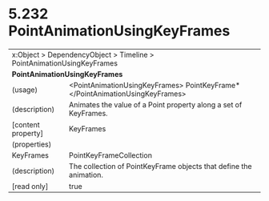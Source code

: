 <html dir="LTR" xmlns:mshelp="http://msdn.microsoft.com/mshelp" xmlns:ddue="http://ddue.schemas.microsoft.com/authoring/2003/5" xmlns:xlink="http://www.w3.org/1999/xlink" xmlns:tool="http://www.microsoft.com/tooltip">

<body>
 <input type="hidden" id="userDataCache" class="userDataStyle">
 <input type="hidden" id="hiddenScrollOffset">
 <img id="dropDownImage" style="display:none; height:0; width:0;" src="../local/drpdown.gif">
 <img id="dropDownHoverImage" style="display:none; height:0; width:0;" src="../local/drpdown_orange.gif">
 <img id="collapseImage" style="display:none; height:0; width:0;" src="../local/collapse.gif">
 <img id="expandImage" style="display:none; height:0; width:0;" src="../local/exp.gif">
 <img id="collapseAllImage" style="display:none; height:0; width:0;" src="../local/collall.gif">
 <img id="expandAllImage" style="display:none; height:0; width:0;" src="../local/expall.gif">
 <img id="copyImage" style="display:none; height:0; width:0;" src="../local/copycode.gif">
 <img id="copyHoverImage" style="display:none; height:0; width:0;" src="../local/copycodeHighlight.gif">
 <div id="header"><h1 class="heading">5.232 PointAnimationUsingKeyFrames</h1></div>

 <div id="mainSection">
 <div id="mainBody">
 <div id="allHistory" class="saveHistory" onsave="saveAll()" onload="loadAll()"></div>
 <p xmlns:wsd="http://wsdev.schemas.microsoft.com/authoring/2008/2" xmlns:msxsl="urn:schemas-microsoft-com:xslt" xmlns:script="urn:script" xmlns:build="urn:build">
 </p>
 <div id="sectionSection0" class="section" name="collapseableSection">
 <content xmlns="http://ddue.schemas.microsoft.com/authoring/2003/5" xmlns:wsd="http://wsdev.schemas.microsoft.com/authoring/2008/2" xmlns:msxsl="urn:schemas-microsoft-com:xslt" xmlns:script="urn:script" xmlns:build="urn:build">
 </content>
 </div>
 <div id="sectionSection1" class="section" name="collapseableSection">
 <content xmlns="http://ddue.schemas.microsoft.com/authoring/2003/5" xmlns:wsd="http://wsdev.schemas.microsoft.com/authoring/2008/2" xmlns:msxsl="urn:schemas-microsoft-com:xslt" xmlns:script="urn:script" xmlns:build="urn:build">
 <table class="ProtocolAuthoredTable" xmlns="">
 <tr><td colspan="2">
<mshelp:link keywords="55aacd72-e114-4aa1-b774-3f7ded5e1f7d" tabindex="0">x:Object</mshelp:link> &gt; <mshelp:link keywords="c4d521a5-4c74-448c-997c-0e9e9c99e9b7" tabindex="0">DependencyObject</mshelp:link> &gt; <mshelp:link keywords="f1ecf4e2-96e2-477f-935b-fc78e22b2454" tabindex="0">Timeline</mshelp:link> &gt; <mshelp:link keywords="50265dbc-d3b0-405c-aa67-a1e2eb07ab83" tabindex="0">PointAnimationUsingKeyFrames</mshelp:link> </td>
 </tr>
 <tr><td colspan="2">
 <b>PointAnimationUsingKeyFrames</b> </td>
 </tr>
 <tr><td><div class="indent0">(usage)</div></td>
 <td>&lt;PointAnimationUsingKeyFrames&gt; <mshelp:link keywords="f3c367b9-8cd6-4d65-89f8-419359fce529" tabindex="0">PointKeyFrame</mshelp:link>* &lt;/PointAnimationUsingKeyFrames&gt;</td>
 </tr>
 <tr><td><div class="indent0">(description)</div></td>
 <td>Animates the value of a Point property along a set of KeyFrames.</td>
 </tr>
 <tr><td><div class="indent0">[content property]</div></td>
 <td><mshelp:link keywords="50265dbc-d3b0-405c-aa67-a1e2eb07ab83" tabindex="0">KeyFrames</mshelp:link></td>
 </tr>
 <tr><td><div class="indent0">(properties)</div></td>
 <td></td>
 </tr>
 <tr><td><div class="indent2">KeyFrames</div></td>
 <td><mshelp:link keywords="53d9cebf-1202-438a-8bda-c9db70b062a7" tabindex="0">PointKeyFrameCollection</mshelp:link></td>
 </tr>
 <tr><td><div class="indent4">(description)</div></td>
 <td>The collection of PointKeyFrame objects that define the animation.</td>
 </tr>
 <tr><td><div class="indent4">[read only]</div></td>
 <td>true</td>
 </tr>
</table>
 </content>
 </div>
 <!--[if gte IE 5]>
 <tool:tip element="languageFilterToolTip" avoidmouse="false"/>
 <![endif]-->
 </div>
 <a name="feedback"></a><span></span>
 </div>
</body></html>
